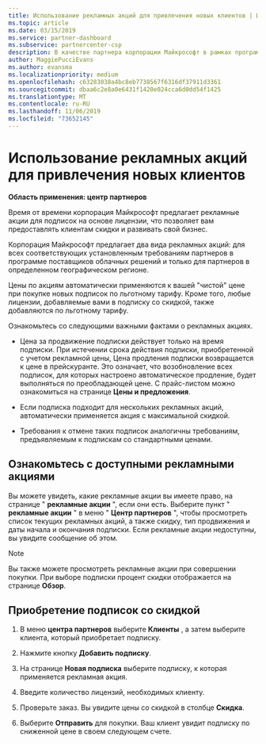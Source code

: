 ```yaml
---
title: Использование рекламных акций для привлечения новых клиентов | Центр партнеров
ms.topic: article
ms.date: 03/15/2019
ms.service: partner-dashboard
ms.subservice: partnercenter-csp
description: В качестве партнера корпорации Майкрософт в рамках программы поставщиков облачных решений вы можете приобретать подписки по акциям и передавать клиентам скидки.
author: MaggiePucciEvans
ms.author: evansma
ms.localizationpriority: medium
ms.openlocfilehash: c63283038a4bc8eb7738567f6316df37911d3361
ms.sourcegitcommit: dbaa6c2e8a0e6431f1420e024cca6d0dd54f1425
ms.translationtype: MT
ms.contentlocale: ru-RU
ms.lasthandoff: 11/06/2019
ms.locfileid: "73652145"
---
```

# <a name="use-promotions-to-attract-new-customers"></a>Использование рекламных акций для привлечения новых клиентов  

**Область применения: центр партнеров**

<!--[FWLink: https://go.microsoft.com/fwlink/?linkid=852469]-->

Время от времени корпорация Майкрософт предлагает рекламные акции для подписок на основе лицензии, что позволяет вам предоставлять клиентам скидки и развивать свой бизнес. 

Корпорация Майкрософт предлагает два вида рекламных акций: для всех соответствующих установленным требованиям партнеров в программе поставщиков облачных решений и только для партнеров в определенном географическом регионе.

Цены по акциям автоматически применяются к вашей "чистой" цене при покупке новых подписок по льготному тарифу. Кроме того, любые лицензии, добавляемые вами в подписку со скидкой, также добавляются по льготному тарифу. 

Ознакомьтесь со следующими важными фактами о рекламных акциях.

-   Цена за продвижение подписки действует только на время подписки. При истечении срока действия подписки, приобретенной с учетом рекламной цены, Цена продления подписки возвращается к цене в прейскуранте. Это означает, что возобновление всех подписок, для которых настроено автоматическое продление, будет выполняться по преобладающей цене. С прайс-листом можно ознакомиться на странице **Цены и предложения**. 

-   Если подписка подходит для нескольких рекламных акций, автоматически применяется акция с максимальной скидкой.

-   Требования к отмене таких подписок аналогичны требованиям, предъявляемым к подпискам со стандартными ценами.

## <a name="see-available-promotions"></a>Ознакомьтесь с доступными рекламными акциями

Вы можете увидеть, какие рекламные акции вы имеете право, на странице " **рекламные акции** ", если они есть. Выберите пункт " **рекламные акции** " в меню " **Центр партнеров** ", чтобы просмотреть список текущих рекламных акций, а также скидку, тип продвижения и даты начала и окончания подписки. Если рекламные акции недоступны, вы увидите сообщение об этом. 

> [!NOTE]  
> Вы также можете просмотреть рекламные акции при совершении покупки. При выборе подписки процент скидки отображается на странице **Обзор**.

## <a name="purchase-subscriptions-at-promotion-prices"></a>Приобретение подписок со скидкой

1. В меню **центра партнеров** выберите **Клиенты** , а затем выберите клиента, который приобретает подписку. 

2. Нажмите кнопку **Добавить подписку**.

3. На странице **Новая подписка** выберите подписку, к которая применяется рекламная акция.

4. Введите количество лицензий, необходимых клиенту. 

5. Проверьте заказ. Вы увидите цены со скидкой в столбце **Скидка**.  

6.  Выберите **Отправить** для покупки. Ваш клиент увидит подписку по сниженной цене в своем следующем счете.  



